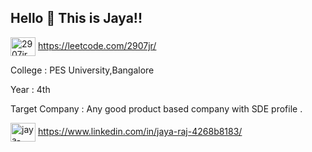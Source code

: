  <h2 allign="left">  Hello 👋 This is Jaya!!</h2>


<a href="https://www.leetcode.com/2907jr" target="blank"><img align="center" src="https://raw.githubusercontent.com/rahuldkjain/github-profile-readme-generator/master/src/images/icons/Social/leet-code.svg" alt="2907jr" height="30" width="40" /></a> https://leetcode.com/2907jr/

College : PES University,Bangalore

Year : 4th

Target Company : Any good product based company with SDE profile .


<a href="https://linkedin.com/in/jaya-raj-4268b8183" target="blank"><img align="center" src="https://raw.githubusercontent.com/rahuldkjain/github-profile-readme-generator/master/src/images/icons/Social/linked-in-alt.svg" alt="jaya-raj-4268b8183" height="30" width="40" /></a> https://www.linkedin.com/in/jaya-raj-4268b8183/

